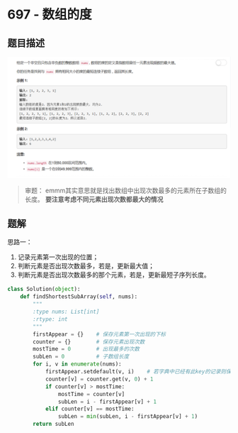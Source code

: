 # 697 - 数组的度

## 题目描述
![problem](images/697.png)

>审题：
emmm其实意思就是找出数组中出现次数最多的元素所在子数组的长度。
**要注意考虑不同元素出现次数都最大的情况**

## 题解
思路一：
1. 记录元素第一次出现的位置；
2. 判断元素是否出现次数最多，若是，更新最大值；
3. 判断元素是否出现次数最多的那个元素，若是，更新最短子序列长度。
 
```python
class Solution(object):
    def findShortestSubArray(self, nums):
        """
        :type nums: List[int]
        :rtype: int
        """
        firstAppear = {}    # 保存元素第一次出现的下标
        counter = {}        # 保存元素出现次数
        mostTime = 0        # 出现最多的次数
        subLen = 0          # 子数组长度
        for i, v in enumerate(nums):
            firstAppear.setdefault(v, i)    # 若字典中已经有此key的记录则保留，否则添加新的
            counter[v] = counter.get(v, 0) + 1
            if counter[v] > mostTime:
                mostTime = counter[v]
                subLen = i - firstAppear[v] + 1
            elif counter[v] == mostTime:
                subLen = min(subLen, i - firstAppear[v] + 1)
        return subLen
```
